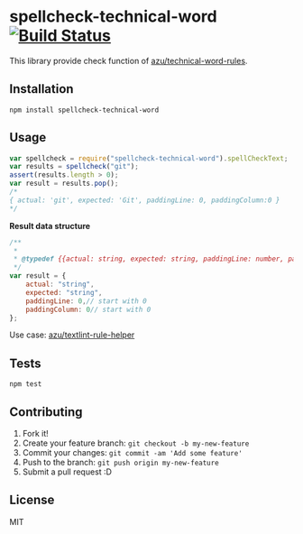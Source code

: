 # spellcheck-technical-word [![Build Status](https://travis-ci.org/azu/spellcheck-technical-word.svg?branch=master)](https://travis-ci.org/azu/spellcheck-technical-word)

This library provide check function of [azu/technical-word-rules](https://github.com/azu/technical-word-rules "azu/technical-word-rules").

## Installation

    npm install spellcheck-technical-word

## Usage

```js
var spellcheck = require("spellcheck-technical-word").spellCheckText;
var results = spellcheck("git");
assert(results.length > 0);
var result = results.pop();
/*
{ actual: 'git', expected: 'Git', paddingLine: 0, paddingColumn:0 }
*/
```

**Result data structure**

```js
/**
 *
 * @typedef {{actual: string, expected: string, paddingLine: number, paddingColumn: number}} SpellCheckResult
 */
var result = {
    actual: "string",
    expected: "string",
    paddingLine: 0,// start with 0
    paddingColumn: 0// start with 0
};
```


Use case: [azu/textlint-rule-helper](https://github.com/azu/textlint-rule-helper "azu/textlint-rule-helper")

## Tests

    npm test

## Contributing

1. Fork it!
2. Create your feature branch: `git checkout -b my-new-feature`
3. Commit your changes: `git commit -am 'Add some feature'`
4. Push to the branch: `git push origin my-new-feature`
5. Submit a pull request :D

## License

MIT

